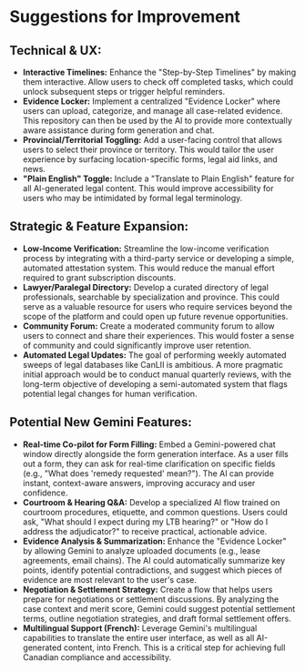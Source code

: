 # Suggestions for Improvement

## Technical & UX:

- **Interactive Timelines:** Enhance the "Step-by-Step Timelines" by making them interactive. Allow users to check off completed tasks, which could unlock subsequent steps or trigger helpful reminders.
- **Evidence Locker:** Implement a centralized "Evidence Locker" where users can upload, categorize, and manage all case-related evidence. This repository can then be used by the AI to provide more contextually aware assistance during form generation and chat.
- **Provincial/Territorial Toggling:** Add a user-facing control that allows users to select their province or territory. This would tailor the user experience by surfacing location-specific forms, legal aid links, and news.
- **"Plain English" Toggle:** Include a "Translate to Plain English" feature for all AI-generated legal content. This would improve accessibility for users who may be intimidated by formal legal terminology.

## Strategic & Feature Expansion:

- **Low-Income Verification:** Streamline the low-income verification process by integrating with a third-party service or developing a simple, automated attestation system. This would reduce the manual effort required to grant subscription discounts.
- **Lawyer/Paralegal Directory:** Develop a curated directory of legal professionals, searchable by specialization and province. This could serve as a valuable resource for users who require services beyond the scope of the platform and could open up future revenue opportunities.
- **Community Forum:** Create a moderated community forum to allow users to connect and share their experiences. This would foster a sense of community and could significantly improve user retention.
- **Automated Legal Updates:** The goal of performing weekly automated sweeps of legal databases like CanLII is ambitious. A more pragmatic initial approach would be to conduct manual quarterly reviews, with the long-term objective of developing a semi-automated system that flags potential legal changes for human verification.
## Potential New Gemini Features:

- **Real-time Co-pilot for Form Filling:** Embed a Gemini-powered chat window directly alongside the form generation interface. As a user fills out a form, they can ask for real-time clarification on specific fields (e.g., "What does 'remedy requested' mean?"). The AI can provide instant, context-aware answers, improving accuracy and user confidence.
- **Courtroom & Hearing Q&A:** Develop a specialized AI flow trained on courtroom procedures, etiquette, and common questions. Users could ask, "What should I expect during my LTB hearing?" or "How do I address the adjudicator?" to receive practical, actionable advice.
- **Evidence Analysis & Summarization:** Enhance the "Evidence Locker" by allowing Gemini to analyze uploaded documents (e.g., lease agreements, email chains). The AI could automatically summarize key points, identify potential contradictions, and suggest which pieces of evidence are most relevant to the user's case.
- **Negotiation & Settlement Strategy:** Create a flow that helps users prepare for negotiations or settlement discussions. By analyzing the case context and merit score, Gemini could suggest potential settlement terms, outline negotiation strategies, and draft formal settlement offers.
- **Multilingual Support (French):** Leverage Gemini's multilingual capabilities to translate the entire user interface, as well as all AI-generated content, into French. This is a critical step for achieving full Canadian compliance and accessibility.